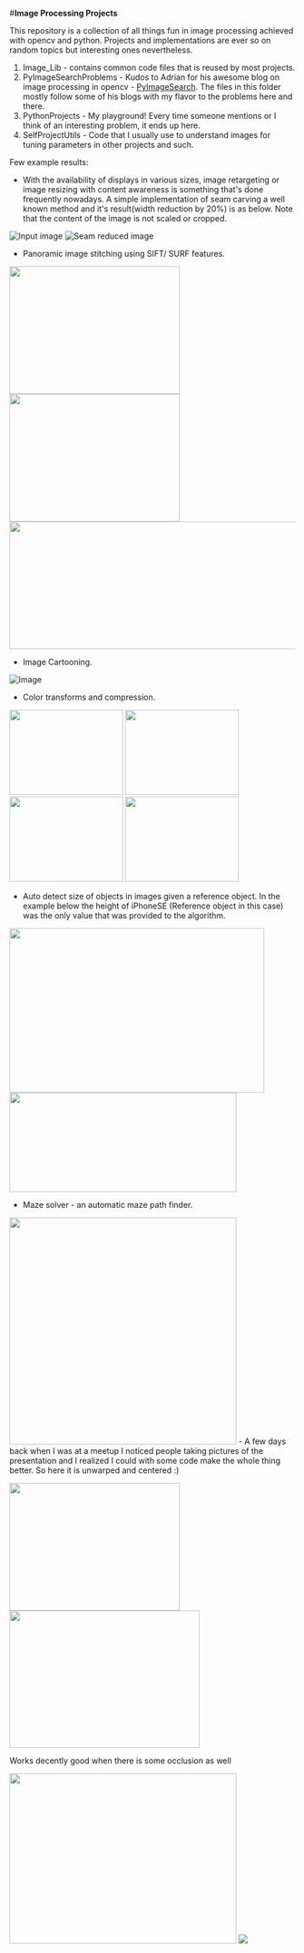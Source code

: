 #**Image Processing Projects**

This repository is a collection of all things fun in image processing achieved with opencv and python. Projects and implementations are ever so on random topics but interesting ones nevertheless.

 1. Image_Lib - contains common code files that is reused by most projects.
 2. PyImageSearchProblems - Kudos to Adrian for his awesome blog on image processing in opencv - [PyImageSearch](http://www.pyimagesearch.com/). The files in this folder mostly follow some of his blogs with my flavor to the problems here and there.
 3. PythonProjects - My playground! Every time someone mentions or I think of an interesting problem, it ends up here.
 4. SelfProjectUtils - Code that I usually use to understand images for tuning parameters in other projects and such.
 
 
Few example results:
 - With the availability of displays in various sizes, image retargeting or image resizing with content awareness is something that's done frequently nowadays.  A simple implementation of seam carving a well known method and it's result(width reduction by 20%) is as below.  Note that the content of the image is not scaled or cropped.
   
![Input image](https://github.com/shekkizh/ImageProcessingProjects/blob/master/images/Dog.jpg)                  ![Seam reduced image](https://github.com/shekkizh/ImageProcessingProjects/blob/master/results/20PercentWidthReduction.jpg)

-  Panoramic image stitching using SIFT/ SURF features.

<img src="https://github.com/shekkizh/ImageProcessingProjects/blob/master/images/Image1.jpg" width = "300" height = "225"/>            <img src="https://github.com/shekkizh/ImageProcessingProjects/blob/master/images/Image2.jpg" width = "300" height = "225"/>
<img src="https://github.com/shekkizh/ImageProcessingProjects/blob/master/results/ImageStitiching.jpg" width = "600" height = "225"/>  
-  Image Cartooning. 

![Image](https://github.com/shekkizh/ImageProcessingProjects/blob/master/results/CartoonishImaging.jpg)

-  Color transforms and compression.

<img src="https://github.com/shekkizh/ImageProcessingProjects/blob/master/results/10ClusterImage.jpg" width = "200" height = "150"/>       <img src="https://github.com/shekkizh/ImageProcessingProjects/blob/master/results/ImageDithering.jpg" width = "200" height = "150"/>       <img src="https://github.com/shekkizh/ImageProcessingProjects/blob/master/results/OldSchoolSadnessFilter.jpg" width = "200" height = "150"/>       <img src="https://github.com/shekkizh/ImageProcessingProjects/blob/master/results/StatisticalColorTransform.jpg" width = "200" height = "150"/>

-   Auto detect size of objects in images given a reference object. In the example below the height of iPhoneSE (Reference object in this case) was the only value that was provided to the algorithm.

<img src="https://github.com/shekkizh/ImageProcessingProjects/blob/master/results/AutoDetectedPhoneSize.jpg" width = "449" height = "290"/>   <img src="https://github.com/shekkizh/ImageProcessingProjects/blob/master/images/ActualPhoneSize.jpg" width = "400" height = "175"/>

-   Maze solver - an automatic maze path finder.

<img src="https://github.com/shekkizh/ImageProcessingProjects/blob/master/results/MazeSolver50x50.jpg" width = "400" height = "400"/>   
-  A few days back when I was at a meetup I noticed people taking pictures of the presentation and I realized I could with some code make the whole thing better. So here it is unwarped and centered :)

<img src="https://www.cloudfoundry.org/wp-content/uploads/2016/02/Ben.jpg" width = "300" height = "225"/> <img src="https://github.com/shekkizh/ImageProcessingProjects/blob/master/results/Unwarping%20presentations/unwarped_presentation2.jpg" width = "335" height = "242"/>

Works decently good when there is some occlusion as well

<img src="https://cdn-images-1.medium.com/max/800/1*lWxJOEOSEWmTcRyky0Vc0w.jpeg" width = "400" height = "300"/> <img src="https://github.com/shekkizh/ImageProcessingProjects/blob/master/results/Unwarping%20presentations/unwarped_presentation3.jpg"/>
